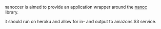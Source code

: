 nanoccer is aimed to provide an application wrapper around the [nanoc](ddfreyne/nanoc) library.

it should run on heroku and allow for in- and output to amazons S3
service.
